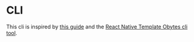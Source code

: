 # CLI

This cli is inspired by [this guide](https://dev.to/duwainevandriel/build-your-own-project-template-generator-59k4) and the [React Native Template Obytes cli tool](https://github.com/obytes/react-native-template-obytes/tree/master/cli).
